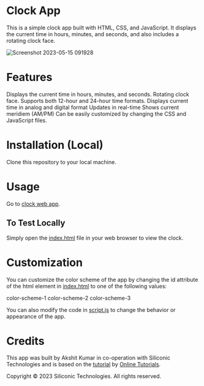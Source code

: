 # Clock App
This is a simple clock app built with HTML, CSS, and JavaScript. It displays the current time in hours, minutes, and seconds, and also includes a rotating clock face.

![Screenshot 2023-05-15 091928](https://github.com/Akki1725/Clock/assets/68149441/8a14ed99-9d11-471f-92c0-45f0add1b8b8)

# Features
Displays the current time in hours, minutes, and seconds.
Rotating clock face.
Supports both 12-hour and 24-hour time formats.
Displays current time in analog and digital format
Updates in real-time
Shows current meridiem (AM/PM)
Can be easily customized by changing the CSS and JavaScript files.

# Installation (Local)
Clone this repository to your local machine.

# Usage
Go to [clock web app](https://chrono-meter.netlify.app).

## To Test Locally
Simply open the [index.html](index.html) file in your web browser to view the clock.

# Customization
You can customize the color scheme of the app by changing the id attribute of the html element in [index.html](index.html) to one of the following values:

color-scheme-1
color-scheme-2
color-scheme-3

You can also modify the code in [script.js](script.js) to change the behavior or appearance of the app.

# Credits
This app was built by Akshit Kumar in co-operation with Siliconic Technologies and is based on the [tutorial](https://www.youtube.com/watch?v=yXFiTDfhSXo) by [Online Tutorials](https://www.youtube.com/@OnlineTutorialsYT).

Copyright © 2023 Siliconic Technologies. All rights reserved.
